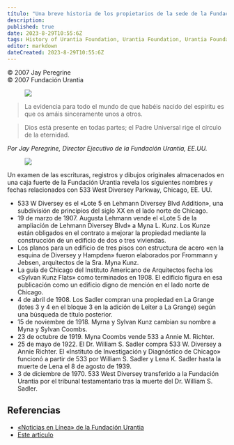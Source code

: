 ```yaml
---
título: "Una breve historia de los propietarios de la sede de la Fundación Urantia"
description: 
published: true
date: 2023-8-29T10:55:6Z
tags: History of Urantia Foundation, Urantia Foundation, Urantia Foundation News Online, article
editor: markdown
dateCreated: 2023-8-29T10:55:6Z
---
```


<p class="v-card tema v-sheet--gris claro aclarar-3 px-2">© 2007 Jay Peregrine<br>© 2007 Fundación Urantia</p>


<figure id="Figure_1" class="image urantiapedia">
<img src="/image/article/UF_News_Online/2007_09/039.jpg">
</figure>

> La evidencia para todo el mundo de que habéis nacido del espíritu es que os amáis sinceramente unos a otros.

> Dios está presente en todas partes; el Padre Universal rige el círculo de la eternidad.

_Por Jay Peregrine, Director Ejecutivo de la Fundación Urantia, EE.UU._

<figure id="Figure_2" class="image urantiapedia image-style-align-right">
<img src="/image/article/UF_News_Online/2007_09/038.jpg">
</figure>

Un examen de las escrituras, registros y dibujos originales almacenados en una caja fuerte de la Fundación Urantia revela los siguientes nombres y fechas relacionados con 533 West Diversey Parkway, Chicago, EE. UU.

- 533 W Diversey es el «Lote 5 en Lehmann Diversey Blvd Addition», una subdivisión de principios del siglo XX en el lado norte de Chicago.
- 19 de marzo de 1907. Augusta Lehmann vende el «Lote 5 de la ampliación de Lehmann Diversey Blvd» a Myna L. Kunz. Los Kunze están obligados en el contrato a mejorar la propiedad mediante la construcción de un edificio de dos o tres viviendas.
- Los planos para un edificio de tres pisos con estructura de acero «en la esquina de Diversey y Hampden» fueron elaborados por Frommann y Jebsen, arquitectos de la Sra. Myna Kunz.
- La guía de Chicago del Instituto Americano de Arquitectos fecha los «Sylvan Kunz Flats» como terminados en 1908. El edificio figura en esa publicación como un edificio digno de mención en el lado norte de Chicago.
- 4 de abril de 1908. Los Sadler compran una propiedad en La Grange (lotes 3 y 4 en el bloque 3 en la adición de Leiter a La Grange) según una búsqueda de título posterior.
- 15 de noviembre de 1918. Myrna y Sylvan Kunz cambian su nombre a Myna y Sylvan Coombs.
- 23 de octubre de 1919. Myna Coombs vende 533 a Annie M. Richter.
- 25 de mayo de 1922. El Dr. William S. Sadler compra 533 W. Diversey a Annie Richter. El «Instituto de Investigación y Diagnóstico de Chicago» funcionó a partir de 533 por William S. Sadler y Lena K. Sadler hasta la muerte de Lena el 8 de agosto de 1939.
- 3 de diciembre de 1970. 533 West Diversey transferido a la Fundación Urantia por el tribunal testamentario tras la muerte del Dr. William S. Sadler.


## Referencias

- [«Noticias en Línea» de la Fundación Urantia](https://www.urantia.org/es/fundacion-urantia/archivos-de-boletin)
- [Este artículo](https://www.urantia.org/news/2007-09/short-history-owners-urantia-foundation-s-head-office)



